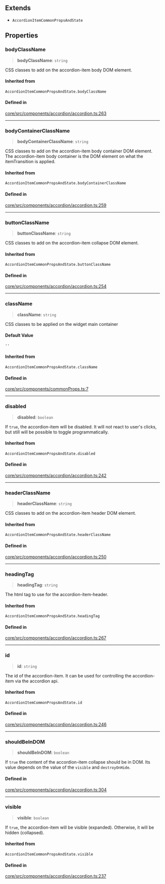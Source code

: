 ## Extends

- `AccordionItemCommonPropsAndState`

## Properties

### bodyClassName

> **bodyClassName**: `string`

CSS classes to add on the accordion-item body DOM element.

#### Inherited from

`AccordionItemCommonPropsAndState.bodyClassName`

#### Defined in

[core/src/components/accordion/accordion.ts:263](https://github.com/AmadeusITGroup/AgnosUI/blob/916ee07971f48b929e18933f453e5343dc18cd71/core/src/components/accordion/accordion.ts#L263)

***

### bodyContainerClassName

> **bodyContainerClassName**: `string`

CSS classes to add on the accordion-item body container DOM element.
The accordion-item body container is the DOM element on what the itemTransition is applied.

#### Inherited from

`AccordionItemCommonPropsAndState.bodyContainerClassName`

#### Defined in

[core/src/components/accordion/accordion.ts:259](https://github.com/AmadeusITGroup/AgnosUI/blob/916ee07971f48b929e18933f453e5343dc18cd71/core/src/components/accordion/accordion.ts#L259)

***

### buttonClassName

> **buttonClassName**: `string`

CSS classes to add on the accordion-item collapse DOM element.

#### Inherited from

`AccordionItemCommonPropsAndState.buttonClassName`

#### Defined in

[core/src/components/accordion/accordion.ts:254](https://github.com/AmadeusITGroup/AgnosUI/blob/916ee07971f48b929e18933f453e5343dc18cd71/core/src/components/accordion/accordion.ts#L254)

***

### className

> **className**: `string`

CSS classes to be applied on the widget main container

#### Default Value

`''`

#### Inherited from

`AccordionItemCommonPropsAndState.className`

#### Defined in

[core/src/components/commonProps.ts:7](https://github.com/AmadeusITGroup/AgnosUI/blob/916ee07971f48b929e18933f453e5343dc18cd71/core/src/components/commonProps.ts#L7)

***

### disabled

> **disabled**: `boolean`

If `true`, the accordion-item will be disabled.
It will not react to user's clicks, but still will be possible to toggle programmatically.

#### Inherited from

`AccordionItemCommonPropsAndState.disabled`

#### Defined in

[core/src/components/accordion/accordion.ts:242](https://github.com/AmadeusITGroup/AgnosUI/blob/916ee07971f48b929e18933f453e5343dc18cd71/core/src/components/accordion/accordion.ts#L242)

***

### headerClassName

> **headerClassName**: `string`

CSS classes to add on the accordion-item header DOM element.

#### Inherited from

`AccordionItemCommonPropsAndState.headerClassName`

#### Defined in

[core/src/components/accordion/accordion.ts:250](https://github.com/AmadeusITGroup/AgnosUI/blob/916ee07971f48b929e18933f453e5343dc18cd71/core/src/components/accordion/accordion.ts#L250)

***

### headingTag

> **headingTag**: `string`

The html tag to use for the accordion-item-header.

#### Inherited from

`AccordionItemCommonPropsAndState.headingTag`

#### Defined in

[core/src/components/accordion/accordion.ts:267](https://github.com/AmadeusITGroup/AgnosUI/blob/916ee07971f48b929e18933f453e5343dc18cd71/core/src/components/accordion/accordion.ts#L267)

***

### id

> **id**: `string`

The id of the accordion-item. It can be used for controlling the accordion-item via the accordion api.

#### Inherited from

`AccordionItemCommonPropsAndState.id`

#### Defined in

[core/src/components/accordion/accordion.ts:246](https://github.com/AmadeusITGroup/AgnosUI/blob/916ee07971f48b929e18933f453e5343dc18cd71/core/src/components/accordion/accordion.ts#L246)

***

### shouldBeInDOM

> **shouldBeInDOM**: `boolean`

If `true` the content of the accordion-item collapse should be in DOM. Its value depends on the
value of the `visible` and `destroyOnHide`.

#### Defined in

[core/src/components/accordion/accordion.ts:304](https://github.com/AmadeusITGroup/AgnosUI/blob/916ee07971f48b929e18933f453e5343dc18cd71/core/src/components/accordion/accordion.ts#L304)

***

### visible

> **visible**: `boolean`

If `true`, the accordion-item will be visible (expanded). Otherwise, it will be hidden (collapsed).

#### Inherited from

`AccordionItemCommonPropsAndState.visible`

#### Defined in

[core/src/components/accordion/accordion.ts:237](https://github.com/AmadeusITGroup/AgnosUI/blob/916ee07971f48b929e18933f453e5343dc18cd71/core/src/components/accordion/accordion.ts#L237)
